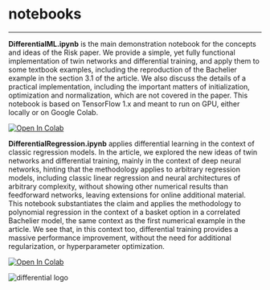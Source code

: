# notebooks
---

**DifferentialML.ipynb** is the main demonstration notebook for the concepts and ideas of the Risk paper. We provide a simple, yet fully functional implementation of twin networks and differential training, and apply them to some textbook examples, including the reproduction of the Bachelier example in the section 3.1 of the article. We also discuss the details of a practical implementation, including the important matters of initialization, optimization and normalization, which are not covered in the paper. This notebook is based on TensorFlow 1.x and meant to run on GPU, either locally or on Google Colab. 

<a href="https://colab.research.google.com/github/differential-machine-learning/notebooks/blob/master/DifferentialML.ipynb" target="_parent"><img src="https://colab.research.google.com/assets/colab-badge.svg" alt="Open In Colab"/></a>


**DifferentialRegression.ipynb** applies differential learning in the context of classic regression models. In the article, we explored the new ideas of twin networks and differential training, mainly in the context of deep neural networks, hinting that the methodology applies to arbitrary regression models, including classic linear regression and neural architectures of arbitrary complexity, without showing other numerical results than feedforward networks, leaving extensions for online additional material. This notebook substantiates the claim and applies the methodology to polynomial regression in the context of a basket option in a correlated Bachelier model, the same context as the first numerical example in the article. We see that, in this context too, differential training provides a  massive performance improvement, without the need for additional regularization, or hyperparameter optimization. 

<a href="https://colab.research.google.com/github/differential-machine-learning/notebooks/blob/master/DifferentialRegression.ipynb" target="_parent"><img src="https://colab.research.google.com/assets/colab-badge.svg" alt="Open In Colab"/></a>


![differential logo](github.com/differential-machine-learning/images/blob/master/differential.png)
